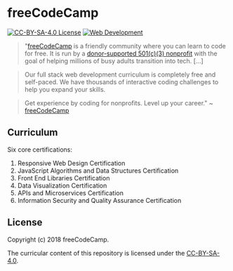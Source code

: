 # freeCodeCamp

[![CC-BY-SA-4.0 License](https://img.shields.io/badge/license-CC--BY--SA--4.0-green.svg)][1]
[![Web Development](https://img.shields.io/badge/curriculum-web%20development-blue.svg)][2]

> "[freeCodeCamp][3] is a friendly community where you can learn to code for free. It is run by a [donor-supported 501(c)(3) nonprofit][4] with the goal of helping millions of busy adults transition into tech. [...]

> Our full stack web development curriculum is completely free and self-paced. We have thousands of interactive coding challenges to help you expand your skills.

> Get experience by coding for nonprofits. Level up your career." ~ [freeCodeCamp][5]

## Curriculum

Six core certifications:

1. Responsive Web Design Certification
2. JavaScript Algorithms and Data Structures Certification
3. Front End Libraries Certification
4. Data Visualization Certification
5. APIs and Microservices Certification
6. Information Security and Quality Assurance Certification

## License

Copyright (c) 2018 freeCodeCamp.

The curricular content of this repository is licensed under the [CC-BY-SA-4.0][1].


[1]: https://github.com/freeCodeCamp/freeCodeCamp/blob/staging/seed/LICENSE.md
[2]: https://learn.freecodecamp.org/
[3]: https://www.freecodecamp.org/
[4]: https://donate.freecodecamp.org/
[5]: https://github.com/freeCodeCamp/freeCodeCamp
